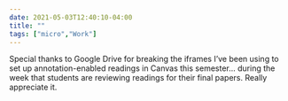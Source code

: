 ```yaml
---
date: 2021-05-03T12:40:10-04:00
title: ""
tags: ["micro","Work"]
---
```

Special thanks to Google Drive for breaking the iframes I’ve been using to set up annotation-enabled readings in Canvas this semester... during the week that students are reviewing readings for their final papers. Really appreciate it.
